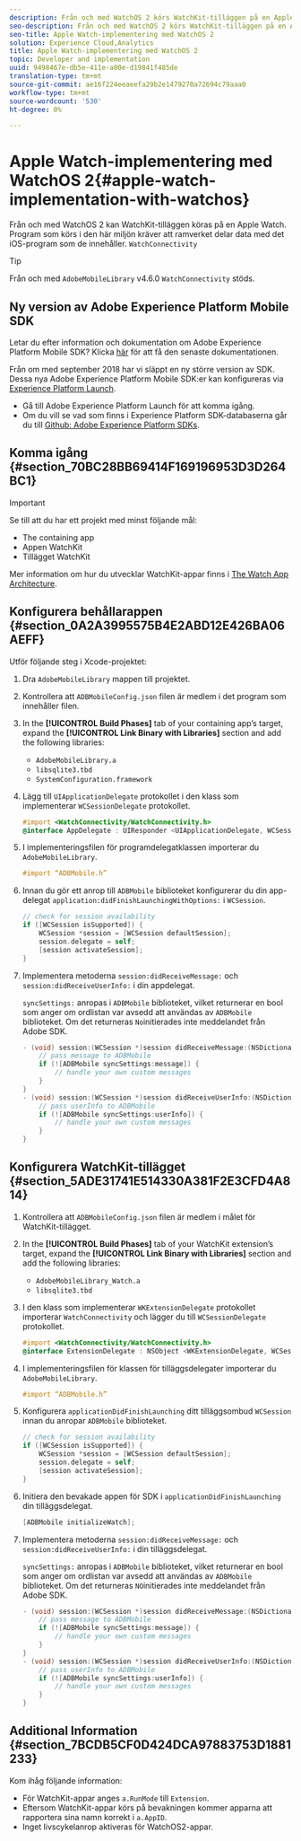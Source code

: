 ```yaml
---
description: Från och med WatchOS 2 körs WatchKit-tilläggen på en Apple Watch-enhet. Program som körs i den här miljön kräver WatchConnectivity-ramverket för att dela data med den iOS-app som de innehåller.
seo-description: Från och med WatchOS 2 körs WatchKit-tilläggen på en Apple Watch-enhet. Program som körs i den här miljön kräver WatchConnectivity-ramverket för att dela data med den iOS-app som de innehåller.
seo-title: Apple Watch-implementering med WatchOS 2
solution: Experience Cloud,Analytics
title: Apple Watch-implementering med WatchOS 2
topic: Developer and implementation
uuid: 9498467e-db5e-411e-a00e-d19841f485de
translation-type: tm+mt
source-git-commit: ae16f224eeaeefa29b2e1479270a72694c79aaa0
workflow-type: tm+mt
source-wordcount: '530'
ht-degree: 0%

---
```



# Apple Watch-implementering med WatchOS 2{#apple-watch-implementation-with-watchos}

Från och med WatchOS 2 kan WatchKit-tilläggen köras på en Apple Watch. Program som körs i den här miljön kräver att ramverket delar data med det iOS-program som de innehåller. `WatchConnectivity`

>[!TIP]
>
>Från och med `AdobeMobileLibrary` v4.6.0 `WatchConnectivity` stöds.

## Ny version av Adobe Experience Platform Mobile SDK

Letar du efter information och dokumentation om Adobe Experience Platform Mobile SDK? Klicka [här](https://aep-sdks.gitbook.io/docs/) för att få den senaste dokumentationen.

Från om med september 2018 har vi släppt en ny större version av SDK. Dessa nya Adobe Experience Platform Mobile SDK:er kan konfigureras via [Experience Platform Launch](https://www.adobe.com/experience-platform/launch.html).

* Gå till Adobe Experience Platform Launch för att komma igång.
* Om du vill se vad som finns i Experience Platform SDK-databaserna går du till [Github: Adobe Experience Platform SDKs](https://github.com/Adobe-Marketing-Cloud/acp-sdks).

## Komma igång {#section_70BC28BB69414F169196953D3D264BC1}

>[!IMPORTANT]
>
>Se till att du har ett projekt med minst följande mål:
>
>* The containing app
>* Appen WatchKit
>* Tillägget WatchKit

>



Mer information om hur du utvecklar WatchKit-appar finns i [The Watch App Architecture](https://developer.apple.com/library/ios/documentation/General/Conceptual/WatchKitProgrammingGuide/DesigningaWatchKitApp.html#//apple_ref/doc/uid/TP40014969-CH3-SW1).

## Konfigurera behållarappen {#section_0A2A3995575B4E2ABD12E426BA06AEFF}

Utför följande steg i Xcode-projektet:

1. Dra `AdobeMobileLibrary` mappen till projektet.
1. Kontrollera att `ADBMobileConfig.json` filen är medlem i det program som innehåller filen.
1. In the **[!UICONTROL Build Phases]** tab of your containing app’s target, expand the **[!UICONTROL Link Binary with Libraries]** section and add the following libraries:

   * `AdobeMobileLibrary.a`
   * `libsqlite3.tbd`
   * `SystemConfiguration.framework`

1. Lägg till `UIApplicationDelegate` protokollet i den klass som implementerar `WCSessionDelegate` protokollet.

   ```objective-c
   #import <WatchConnectivity/WatchConnectivity.h> 
   @interface AppDelegate : UIResponder <UIApplicationDelegate, WCSessionDelegate>
   ```

1. I implementeringsfilen för programdelegatklassen importerar du `AdobeMobileLibrary`.

   ```objective-c
   #import “ADBMobile.h”
   ```

1. Innan du gör ett anrop till `ADBMobile` biblioteket konfigurerar du din app-delegat `application:didFinishLaunchingWithOptions:` i `WCSession`.

   ```objective-c
   // check for session availability 
   if ([WCSession isSupported]) { 
       WCSession *session = [WCSession defaultSession]; 
       session.delegate = self; 
       [session activateSession]; 
   }
   ```

1. Implementera metoderna `session:didReceiveMessage:` och `session:didReceiveUserInfo:` i din appdelegat.

   `syncSettings:` anropas i `ADBMobile` biblioteket, vilket returnerar en bool som anger om ordlistan var avsedd att användas av `ADBMobile` biblioteket. Om det returneras `No`initierades inte meddelandet från Adobe SDK.

   ```objective-c
   - (void) session:(WCSession *)session didReceiveMessage:(NSDictionary<NSString *,id> *)message { 
       // pass message to ADBMobile 
       if (![ADBMobile syncSettings:message]) { 
           // handle your own custom messages 
       } 
   } 
   - (void) session:(WCSession *)session didReceiveUserInfo:(NSDictionary<NSString *,id> *)userInfo { 
       // pass userInfo to ADBMobile 
       if (![ADBMobile syncSettings:userInfo]) { 
           // handle your own custom messages 
       } 
   } 
   ```

## Konfigurera WatchKit-tillägget {#section_5ADE31741E514330A381F2E3CFD4A814}

1. Kontrollera att `ADBMobileConfig.json` filen är medlem i målet för WatchKit-tillägget.
1. In the **[!UICONTROL Build Phases]** tab of your WatchKit extension’s target, expand the **[!UICONTROL Link Binary with Libraries]** section and add the following libraries:

   * `AdobeMobileLibrary_Watch.a`
   * `libsqlite3.tbd`

1. I den klass som implementerar `WKExtensionDelegate` protokollet importerar `WatchConnectivity` och lägger du till `WCSessionDelegate` protokollet.

   ```objective-c
   #import <WatchConnectivity/WatchConnectivity.h> 
   @interface ExtensionDelegate : NSObject <WKExtensionDelegate, WCSessionDelegate>
   ```

1. I implementeringsfilen för klassen för tilläggsdelegater importerar du `AdobeMobileLibrary`.

   ```objective-c
   #import “ADBMobile.h”
   ```

1. Konfigurera `applicationDidFinishLaunching` ditt tilläggsombud `WCSession` innan du anropar `ADBMobile` biblioteket.

   ```objective-c
   // check for session availability 
   if ([WCSession isSupported]) { 
       WCSession *session = [WCSession defaultSession]; 
       session.delegate = self; 
       [session activateSession]; 
   }
   ```

1. Initiera den bevakade appen för SDK i `applicationDidFinishLaunching` din tilläggsdelegat.

   ```objective-c
   [ADBMobile initializeWatch];
   ```

1. Implementera metoderna `session:didReceiveMessage:` och `session:didReceiveUserInfo:` i din tilläggsdelegat.

   `syncSettings:` anropas i `ADBMobile` biblioteket, vilket returnerar en bool som anger om ordlistan var avsedd att användas av `ADBMobile` biblioteket. Om det returneras `NO`initierades inte meddelandet från Adobe SDK.

   ```objective-c
   - (void) session:(WCSession *)session didReceiveMessage:(NSDictionary<NSString *,id> *)message { 
       // pass message to ADBMobile 
       if (![ADBMobile syncSettings:message]) { 
           // handle your own custom messages 
       } 
   } 
   - (void) session:(WCSession *)session didReceiveUserInfo:(NSDictionary<NSString *,id> *)userInfo { 
       // pass userInfo to ADBMobile 
       if (![ADBMobile syncSettings:userInfo]) { 
           // handle your own custom messages 
       } 
   } 
   ```

## Additional Information {#section_7BCDB5CF0D424DCA97883753D1881233}

Kom ihåg följande information:

* För WatchKit-appar anges `a.RunMode` till `Extension`.
* Eftersom WatchKit-appar körs på bevakningen kommer apparna att rapportera sina namn korrekt i `a.AppID`.
* Inget livscykelanrop aktiveras för WatchOS2-appar.

